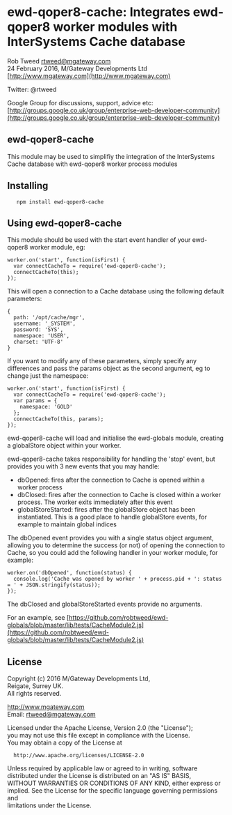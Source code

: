 # ewd-qoper8-cache: Integrates ewd-qoper8 worker modules with InterSystems Cache database
 
Rob Tweed <rtweed@mgateway.com>  
24 February 2016, M/Gateway Developments Ltd [http://www.mgateway.com](http://www.mgateway.com)  

Twitter: @rtweed

Google Group for discussions, support, advice etc: [http://groups.google.co.uk/group/enterprise-web-developer-community](http://groups.google.co.uk/group/enterprise-web-developer-community)


## ewd-qoper8-cache

This module may be used to simplifiy the integration of the InterSystems Cache database with ewd-qoper8 worker process modules

## Installing

       npm install ewd-qoper8-cache
	   
## Using ewd-qoper8-cache

This module should be used with the start event handler of your ewd-qoper8 worker module, eg:

    worker.on('start', function(isFirst) {
      var connectCacheTo = require('ewd-qoper8-cache');
      connectCacheTo(this);
    });

This will open a connection to a Cache database using the following default parameters:

    {
      path: '/opt/cache/mgr',
      username: '_SYSTEM',
      password: 'SYS',
      namespace: 'USER',
      charset: 'UTF-8'
    }

If you want to modify any of these parameters, simply specify any differences and pass the params object as the second
argument, eg to change just the namespace:

    worker.on('start', function(isFirst) {
      var connectCacheTo = require('ewd-qoper8-cache');
      var params = {
        namespace: 'GOLD'
      };
      connectCacheTo(this, params);
    });

ewd-qoper8-cache will load and initialise the ewd-globals module, creating a globalStore object within your worker.

ewd-qoper8-cache takes responsibility for handling the 'stop' event, but provides you with 3 new events that you may handle:

- dbOpened: fires after the connection to Cache is opened within a worker process
- dbClosed: fires after the connection to Cache is closed within a worker process.  The worker exits immediately after this event
- globalStoreStarted: fires after the globalStore object has been instantiated.  This is a good place to handle globalStore events, 
 for example to maintain global indices

The dbOpened event provides you with a single status object argument, allowing you to determine the success (or not) of
opening the connection to Cache, so you could add the following handler in your worker module, for example:

    worker.on('dbOpened', function(status) {
      console.log('Cache was opened by worker ' + process.pid + ': status = ' + JSON.stringify(status));
    });


The dbClosed and globalStoreStarted events provide no arguments.

For an example, see [https://github.com/robtweed/ewd-globals/blob/master/lib/tests/CacheModule2.js](https://github.com/robtweed/ewd-globals/blob/master/lib/tests/CacheModule2.js)

## License

 Copyright (c) 2016 M/Gateway Developments Ltd,                           
 Reigate, Surrey UK.                                                      
 All rights reserved.                                                     
                                                                           
  http://www.mgateway.com                                                  
  Email: rtweed@mgateway.com                                               
                                                                           
                                                                           
  Licensed under the Apache License, Version 2.0 (the "License");          
  you may not use this file except in compliance with the License.         
  You may obtain a copy of the License at                                  
                                                                           
      http://www.apache.org/licenses/LICENSE-2.0                           
                                                                           
  Unless required by applicable law or agreed to in writing, software      
  distributed under the License is distributed on an "AS IS" BASIS,        
  WITHOUT WARRANTIES OR CONDITIONS OF ANY KIND, either express or implied. 
  See the License for the specific language governing permissions and      
   limitations under the License.      
